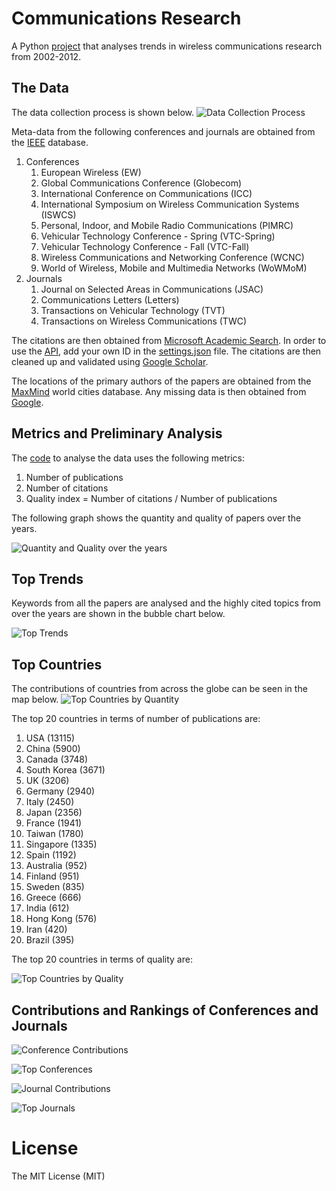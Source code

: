 Communications Research
=====
A Python [project](https://github.com/thampiman/Data-Science/tree/master/Communications-Research) that analyses trends in wireless communications research from 2002-2012. 

## The Data
The data collection process is shown below.
![Data Collection Process](Communications-Research/images/data_process.png)

Meta-data from the following conferences and journals are obtained from the [IEEE](http://ieeexplore.ieee.org/gateway/) database.

1. Conferences
   1. European Wireless (EW)
   2. Global Communications Conference (Globecom)
   3. International Conference on Communications (ICC)
   4. International Symposium on Wireless Communication Systems (ISWCS)
   5. Personal, Indoor, and Mobile Radio Communications (PIMRC)
   6. Vehicular Technology Conference - Spring (VTC-Spring)
   7. Vehicular Technology Conference - Fall (VTC-Fall)
   8. Wireless Communications and Networking Conference (WCNC)
   9. World of Wireless, Mobile and Multimedia Networks (WoWMoM)
2. Journals
   1. Journal on Selected Areas in Communications (JSAC)
   2. Communications Letters (Letters)
   3. Transactions on Vehicular Technology (TVT)
   4. Transactions on Wireless Communications (TWC)

The citations are then obtained from [Microsoft Academic Search](http://academic.research.microsoft.com/). In order to use the [API](http://academic.research.microsoft.com/about/Microsoft%20Academic%20Search%20API%20User%20Manual.pdf), add your own ID in the [settings.json](https://github.com/thampiman/Data-Science/blob/master/Communications-Research/settings.json) file. The citations are then cleaned up and validated using [Google Scholar](http://scholar.google.com). 

The locations of the primary authors of the papers are obtained from the [MaxMind](https://www.maxmind.com/en/worldcities) world cities database. Any missing data is then obtained from [Google](http://google.com).

## Metrics and Preliminary Analysis
The [code](https://github.com/thampiman/Data-Science/blob/master/Communications-Research/analyse_data.py) to analyse the data uses the following metrics:

1. Number of publications
2. Number of citations
3. Quality index = Number of citations / Number of publications

The following graph shows the quantity and quality of papers over the years.

![Quantity and Quality over the years](Communications-Research/images/overall_quantity_quality.jpg)

## Top Trends
Keywords from all the papers are analysed and the highly cited topics from over the years are shown in the bubble chart below.

![Top Trends](Communications-Research/images/tag_cloud.png)

## Top Countries
The contributions of countries from across the globe can be seen in the map below.
![Top Countries by Quantity](Communications-Research/images/quantity_by_country.png)

The top 20 countries in terms of number of publications are:

1. USA (13115)
2. China (5900)
3. Canada (3748)
4. South Korea (3671)
5. UK (3206)
6. Germany (2940)
7. Italy (2450)
8. Japan (2356)
9. France (1941)
10. Taiwan (1780)
11. Singapore (1335)
12. Spain (1192)
13. Australia (952)
14. Finland (951)
15. Sweden (835)
16. Greece (666)
17. India (612)
18. Hong Kong (576)
19. Iran (420)
20. Brazil (395)

The top 20 countries in terms of quality are:

![Top Countries by Quality](Communications-Research/images/quality_by_country.jpg)

## Contributions and Rankings of Conferences and Journals
![Conference Contributions](Communications-Research/images/contribution_of_conf.jpg)

![Top Conferences](Communications-Research/images/quality_of_conf.jpg)

![Journal Contributions](Communications-Research/images/contribution_of_journal.jpg)

![Top Journals](Communications-Research/images/quality_of_journal.jpg)

License
=====
The MIT License (MIT)